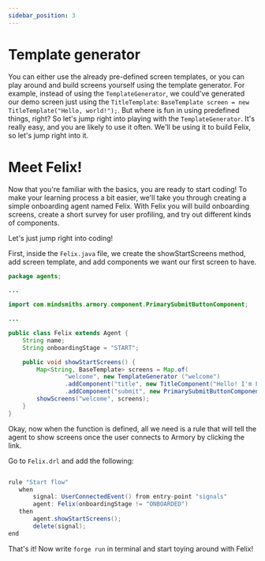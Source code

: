 ```yaml
---
sidebar_position: 3
---
```


# Template generator

You can either use the already pre-defined screen templates, or you can play around and build screens yourself using the template generator. 
For example, instead of using the `TemplateGenerator`, we could've generated our demo screen just using the `TitleTemplate`: `BaseTemplate screen = new TitleTemplate("Hello, world!");`.
But where is fun in using predefined things, right? So let's jump right into playing with the `TemplateGenerator`. It's really easy, and you are likely to use it often.
We'll be using it to build Felix, so let's jump right into it.

# Meet Felix!

Now that you're familiar with the basics, you are ready to start coding! To make your learning process a bit easier, we'll take you through creating a simple onboarding agent named Felix. 
With Felix you will build onboarding screens, create a short survey for user profiling, and try out different kinds of components.

Let's just jump right into coding!

First, inside the ```Felix.java``` file, we create the showStartScreens method, add screen template, and add components we want our first screen to have.  

```java title="java/agents/Felix.java"
package agents;

...

import com.mindsmiths.armory.component.PrimarySubmitButtonComponent;

...

public class Felix extends Agent {
    String name;
    String onboardingStage = "START";

    public void showStartScreens() {
        Map<String, BaseTemplate> screens = Map.of(
                "welcome", new TemplateGenerator ("welcome")      
                .addComponent("title", new TitleComponent("Hello! I'm Felix and I'm here to help you find the best workout plan for you. Ready?")) 
                .addComponent("submit", new PrimarySubmitButtonComponent("Cool, let's go!", "askForName")));
        showScreens("welcome", screens);
    }
}
```
Okay, now when the function is defined, all we need is a rule that will tell the agent to show screens once the user connects to Armory by clicking the link.  

Go to ```Felix.drl``` and add the following:

```java title="rules/felix/Felix.drl"

rule "Start flow"
   when
       signal: UserConnectedEvent() from entry-point "signals"
       agent: Felix(onboardingStage != "ONBOARDED")
   then
       agent.showStartScreens();
       delete(signal);
end
```

That's it! Now write `forge run` in terminal and start toying around with Felix!